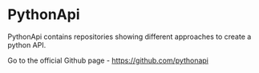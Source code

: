 # PythonApi
PythonApi contains repositories showing different approaches to create a python API.

Go to the official Github page - https://github.com/pythonapi
